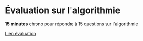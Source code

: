 # Évaluation sur l'algorithmie

**15 minutes** chrono pour répondre à 15 questions sur l'algorithmie

[Lien évaluation](https://form.dragnsurvey.com/survey/r/7a9c96d6)